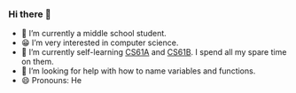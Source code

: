 ### Hi there 👋
- 🔭 I’m currently a middle school student.
- 😁 I’m very interested in computer science.
- 🌱 I’m currently self-learning [CS61A](https://inst.eecs.berkeley.edu/~cs61a/su20/) and [CS61B](https://sp21.datastructur.es/). I spend all my spare time on them.
- 🤔 I’m looking for help with how to name variables and functions.
- 😄 Pronouns: He
<!--
**unuing/unuing** is a ✨ _special_ ✨ repository because its `README.md` (this file) appears on your GitHub profile.

Here are some ideas to get you started:


- 🌱 I’m currently learning ...
- 👯 I’m looking to collaborate on ...
- 🤔 I’m looking for help with ...
- 💬 Ask me about ...
- 📫 How to reach me: ...
- 😄 Pronouns: ...
- ⚡ Fun fact: ...
-->
